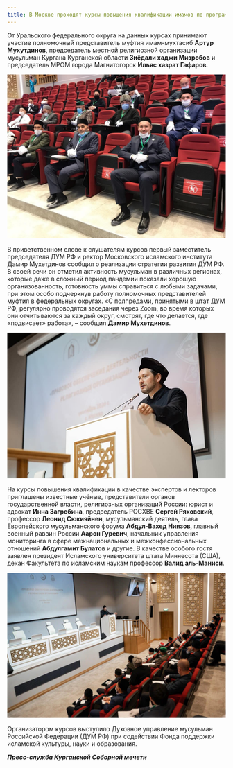 ```yaml
---
title: В Москве проходят курсы повышения квалификации имамов по программе «Правовое обеспечение деятельности религиозных организаций»
---
```


От Уральского федерального округа на данных курсах принимают участие полномочный представитель муфтия имам-мухтасиб **Артур Мухутдинов**, председатель местной религиозной 
организации мусульман Кургана Курганской области **Зиёдали хаджи Мизробов** и председатель МРОМ города Магнитогорск **Ильяс хазрат Гафаров**.

![Курсы](./конф.jpg)

В приветственном слове к слушателям курсов первый заместитель председателя ДУМ РФ и ректор Московского исламского института Дамир Мухетдинов сообщил о реализации стратегии 
развития ДУМ РФ. В своей речи он отметил активность мусульман в различных регионах, которые даже в сложный период пандемии показали хорошую организованность, готовность уммы 
справиться с любыми задачами, при этом особо подчеркнув работу полномочных представителей муфтия в федеральных округах. «С полпредами, принятыми в штат ДУМ РФ, регулярно 
проводятся заседания через Zoom, во время которых они отчитываются за каждый округ, смотрят, где что делается, где «подвисает» работа», – сообщил **Дамир Мухетдинов**.

![Курсы](./конф1.jpg)

На курсы повышения квалификации в качестве экспертов и лекторов приглашены известные учёные, представители органов государственной власти, религиозных организаций России: юрист 
и адвокат **Инна Загребина**, председатель РОСХВЕ **Сергей Ряховский**, профессор **Леонид Сюкияйнен**, мусульманский деятель, глава Европейского мусульманского форума 
**Абдул-Вахед Ниязов**, главный военный раввин России **Аарон Гуревич**, начальник управления мониторинга в сфере межнациональных и межконфессиональных отношений **Абдулгамит 
Булатов** и другие. В качестве особого гостя заявлен президент Исламского университета штата Миннесота (США), декан Факультета по исламским наукам профессор **Валид аль-Маниси**.

![Курсы](./конф3.jpg)

Организатором курсов выступило Духовное управление мусульман Российской Федерации (ДУМ РФ) при содействии Фонда поддержки исламской культуры, науки и образования.

***Пресс-служба Курганской Соборной мечети***
